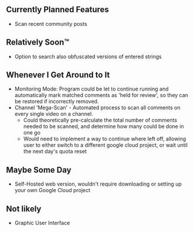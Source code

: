 ## Currently Planned Features
* Scan recent community posts


## Relatively Soon™
* Option to search also obfuscated versions of entered strings

## Whenever I Get Around to It
* Monitoring Mode: Program could be let to continue running and automatically mark matched comments as 'held for review', so they can be restored if incorrectly removed.
* Channel 'Mega-Scan' - Automated process to scan all comments on every single video on a channel.
   * Could theoretically pre-calculate the total number of comments needed to be scanned, and determine how many could be done in one go
   * Would need to implement a way to continue where left off, allowing user to either switch to a different google cloud project, or wait until the next day's quota reset

## Maybe Some Day
* Self-Hosted web version, wouldn't require downloading or setting up your own Google Cloud project

## Not likely
* Graphic User Interface


